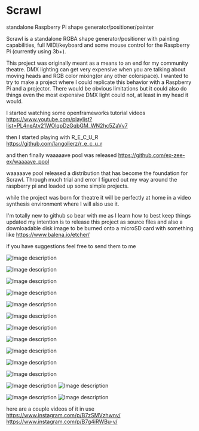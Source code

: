 # Scrawl
standalone Raspberry Pi shape generator/positioner/painter

Scrawl is a standalone RGBA shape generator/positioner with painting capabilities, full MIDI/keyboard and some mouse control for the Raspberry Pi (currently using 3b+).

This project was originally meant as a means to an end for my community theatre. DMX lighting can get very expensive when you are talking about moving heads and RGB color mixing(or any other colorspace). I wanted to try to make a project where I could replicate this behavior with a Raspberry Pi and a projector. There would be obvious limitations but it could also do things even the most expensive DMX light could not, at least in my head it would.

I started watching some openframeworks tutorial videos https://www.youtube.com/playlist?list=PL4neAtv21WOlqpDzGqbGM_WN2hc5ZaVv7

then I started playing with R_E_C_U_R https://github.com/langolierz/r_e_c_u_r

and then finally waaaaave pool was released https://github.com/ex-zee-ex/waaaave_pool

waaaaave pool released a distribution that has become the foundation for Scrawl. Through much trial and error I figured out my way around the raspberry pi and loaded up some simple projects.

while the project was born for theatre it will be perfectly at home in a video synthesis environment where I will also use it.

I'm totally new to github so bear with me as I learn how to best keep things updated my intention is to release this project as source files and also a downloadable disk image to be burned onto a microSD card with something like https://www.balena.io/etcher/

if you have suggestions feel free to send them to me

![Image description](https://imgur.com/4pMT7vB)

![Image description](https://imgur.com/d76o9V5)

![Image description](https://imgur.com/ktaxpIt)

![Image description](https://imgur.com/frjxfF0)


![Image description](https://imgur.com/L0MkPR3)

![Image description](https://imgur.com/bPZvw5u)



![Image description](https://imgur.com/hDEZ2oK)



![Image description](https://imgur.com/dbD3T6P)



![Image description](https://imgur.com/IVpBQpV)


![Image description](https://imgur.com/k4utdDs)

![Image description](https://imgur.com/LxBydcl)


![Image description](https://imgur.com/mVPjNtP)
![Image description](https://imgur.com/PRFt8oZ)


![Image description](https://imgur.com/kBNhmNM)
![Image description](https://imgur.com/iLH1w0n)

here are a couple videos of it in use 
https://www.instagram.com/p/B7zSMVzhwnv/ 
https://www.instagram.com/p/B7g4iRWBu-v/
